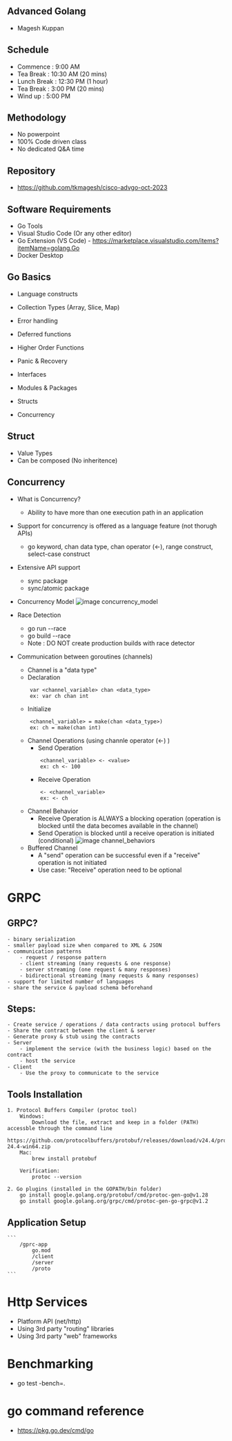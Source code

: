 ## Advanced Golang ##
- Magesh Kuppan

## Schedule ##
- Commence      : 9:00 AM
- Tea Break     : 10:30 AM (20 mins)
- Lunch Break   : 12:30 PM (1 hour)
- Tea Break     : 3:00 PM (20 mins)
- Wind up       : 5:00 PM

## Methodology ##
- No powerpoint
- 100% Code driven class
- No dedicated Q&A time

## Repository ##
- https://github.com/tkmagesh/cisco-advgo-oct-2023

## Software Requirements ##
- Go Tools
- Visual Studio Code (Or any other editor)
- Go Extension (VS Code) - https://marketplace.visualstudio.com/items?itemName=golang.Go
- Docker Desktop



## Go Basics ##
- Language constructs
- Collection Types (Array, Slice, Map)
- Error handling 
- Deferred functions
- Higher Order Functions
- Panic & Recovery
- Interfaces
- Modules & Packages

- Structs
- Concurrency

## Struct ##
- Value Types
- Can be composed (No inheritence)

## Concurrency ##
- What is Concurrency?
    - Ability to have more than one execution path in an application
- Support for concurrency is offered as a language feature (not thorugh APIs)
    - go keyword, chan data type, chan operator (<-), range construct, select-case construct
- Extensive API support
    - sync package
    - sync/atomic package

- Concurrency Model
![image concurrency_model](./images/concurrency_model.png)

- Race Detection
    - go run --race <app>
    - go build --race <app>
    - Note : DO NOT create production builds with race detector

- Communication between goroutines (channels)
    - Channel is a "data type"
    - Declaration
    ```
        var <channel_variable> chan <data_type>
        ex: var ch chan int
    ```
    - Initialize
    ```
        <channel_variable> = make(chan <data_type>)
        ex: ch = make(chan int)
    ```
    - Channel Operations (using channle operator (<-) )
        - Send Operation
        ```
            <channel_variable> <- <value>
            ex: ch <- 100
        ```
        - Receive Operation
        ```
            <- <channel_variable>
            ex: <- ch
        ```
    - Channel Behavior
        - Receive Operation is ALWAYS a blocking operation (operation is blocked until the data becomes available in the channel)
        - Send Operation is blocked until a receive operation is initiated (conditional)
    ![image channel_behaviors](./images/channel_behaviors.png)
    - Buffered Channel
        - A "send" operation can be successful even if a "receive" operation is not initiated
        - Use case:
            "Receive" operation need to be optional
# GRPC #
## GRPC? ##
    - binary serialization
    - smaller payload size when compared to XML & JSON
    - communication patterns
        - request / response pattern
        - client streaming (many requests & one response)
        - server streaming (one request & many responses)
        - bidirectional streaming (many requests & many responses)
    - support for limited number of languages
    - share the service & payload schema beforehand 

## Steps: ##
    - Create service / operations / data contracts using protocol buffers
    - Share the contract between the client & server
    - Generate proxy & stub using the contracts
    - Server
        - implement the service (with the business logic) based on the contract
        - host the service
    - Client
        - Use the proxy to communicate to the service


## Tools Installation ##
    1. Protocol Buffers Compiler (protoc tool)
        Windows:
            Download the file, extract and keep in a folder (PATH) accessble through the command line
            https://github.com/protocolbuffers/protobuf/releases/download/v24.4/protoc-24.4-win64.zip
        Mac:
            brew install protobuf

        Verification:
            protoc --version

    2. Go plugins (installed in the GOPATH/bin folder)
        go install google.golang.org/protobuf/cmd/protoc-gen-go@v1.28
        go install google.golang.org/grpc/cmd/protoc-gen-go-grpc@v1.2
## Application Setup ##
    ```
        /gprc-app
            go.mod
            /client
            /server
            /proto
    ```

# Http Services #
- Platform API (net/http)
- Using 3rd party "routing" libraries
- Using 3rd party "web" frameworks

# Benchmarking #
- go test -bench=.

# go command reference #
- https://pkg.go.dev/cmd/go